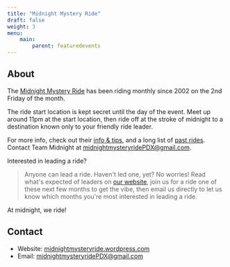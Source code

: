 ```yaml
---
title: "Midnight Mystery Ride"
draft: false
weight: 3
menu:
    main:
        parent: featuredevents
---
```


## About

The [Midnight Mystery Ride](https://midnightmysteryride.wordpress.com/) has been riding monthly since 2002 on the 2nd Friday of the month. 

The ride start location is kept secret until the day of the event. Meet up around 11pm at the start location, then ride off at the stroke of midnight to a destination known only to your friendly ride leader. 

For more info, check out their [info & tips](https://midnightmysteryride.wordpress.com/about), and a long list of [past rides](https://midnightmysteryride.wordpress.com/). Contact Team Midnight at [midnightmysteryridePDX@gmail.com](mailto:midnightmysteryridePDX@gmail.com). 

Interested in leading a ride? 

> Anyone can lead a ride. Haven't led one, yet? No worries! Read what's expected of leaders on [our website](https://midnightmysteryride.wordpress.com/about), join us for a ride one of these next few months to get the vibe, then email us directly to let us know which months you're most interested in leading a ride.

At midnight, we ride!

## Contact

* Website: [midnightmysteryride.wordpress.com](https://midnightmysteryride.wordpress.com/)
* Email: [midnightmysteryridePDX@gmail.com](mailto:midnightmysteryridePDX@gmail.com)
